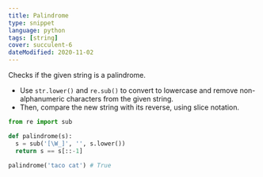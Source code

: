 ```yaml
---
title: Palindrome
type: snippet
language: python
tags: [string]
cover: succulent-6
dateModified: 2020-11-02
---
```


Checks if the given string is a palindrome.

- Use `str.lower()` and `re.sub()` to convert to lowercase and remove non-alphanumeric characters from the given string.
- Then, compare the new string with its reverse, using slice notation.

```py
from re import sub

def palindrome(s):
  s = sub('[\W_]', '', s.lower())
  return s == s[::-1]

palindrome('taco cat') # True
```

